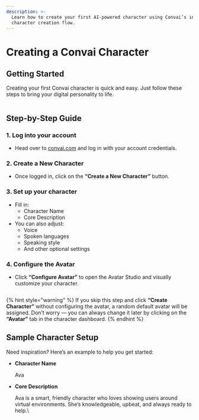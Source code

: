 ```yaml
---
description: >-
  Learn how to create your first AI-powered character using Convai’s intuitive
  character creation flow.
---
```


# Creating a Convai Character

## Getting Started

Creating your first Convai character is quick and easy. Just follow these steps to bring your digital personality to life.

<figure><img src="https://lh7-rt.googleusercontent.com/docsz/AD_4nXc8ooneI4FDLAeNqZeERt8z8ulRmxnDRNM5V-7ykg8q9zpHNbtmFoG7LeZo0dIx02f_7aZraJZj9FqTGWo7k_V53FtyEHT-MlJpzHpqRsSWo0sE7KWB4QZk2Qq6EL1nqfW-tMbu?key=UBmSq8Y7gM25yDvVwPYY7g" alt=""><figcaption></figcaption></figure>

## **Step-by-Step Guide**

### **1. Log into your account**

* Head over to [convai.com](https://www.convai.com) and log in with your account credentials.

### **2. Create a New Character**

* Once logged in, click on the **“Create a New Character”** button.

### **3. Set up your character**

* Fill in:
  * Character Name
  * Core Description
* You can also adjust:
  * Voice
  * Spoken languages
  * Speaking style
  * And other optional settings

### **4. Configure the Avatar**

* Click **“Configure Avatar”** to open the Avatar Studio and visually customize your character.

<figure><img src="https://lh7-rt.googleusercontent.com/docsz/AD_4nXfjBbARIPD2euVyJmZa-QLnwPcVLMPbbHc5-oDPNxRiyeysQFZB9RZOip4HVDEJdj0uIZWTkWqOx6Ue9hVKjA9kZDuFQPpE-ap6Yg6iaJtpLrd_uZbNj-0z3Y3w3rNPEV6EPGZyqw?key=UBmSq8Y7gM25yDvVwPYY7g" alt=""><figcaption></figcaption></figure>

{% hint style="warning" %}
If you skip this step and click **“Create Character”** without configuring the avatar, a random default avatar will be assigned. Don’t worry — you can always change it later by clicking on the **“Avatar”** tab in the character dashboard.
{% endhint %}

## **Sample Character Setup**

Need inspiration? Here’s an example to help you get started:

*   **Character Name**

    Ava
*   **Core Description**

    Ava is a smart, friendly character who loves showing users around virtual environments. She’s knowledgeable, upbeat, and always ready to help.\
